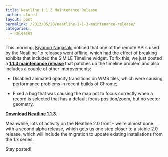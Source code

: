 ```yaml
---
title: Neatline 1.1.3 Maintenance Release
author: clured
layout: post
permalink: /2013/05/28/neatline-1-1-3-maintenance-release/
categories:
  - Releases
---
```

This morning, [Kiyonori Nagasaki][1] noticed that one of the remote API&#8217;s used by the Neatline 1.x releases went offline, which had the effect of breaking exhibits that included the SIMILE Timeline widget. To fix this, we just posted a [**1.1.3 maintenance release**][2] that patches up the timeline problem and also includes a couple of other improvements:

*   Disabled animated opacity transitions on WMS tiles, which were causing performance problems in recent builds of Chrome;

*   Fixed a bug that was causing the map not to focus correctly when a record is selected that has a default focus position/zoom, but no vector geometry.

[**Download Neatline 1.1.3**][2].

Meanwhile, lots of activity on the Neatline 2.0 front &#8211; we&#8217;re almost done with a second alpha release, which gets us one step closer to a stable 2.0 release, which will include the migration to update existing installations from the 1.x series.

Stay posted!

 [1]: https://twitter.com/knagasaki
 [2]: http://omeka.org/add-ons/plugins/neatline/
